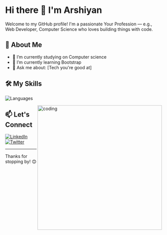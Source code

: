 # Hi there 👋 I'm Arshiyan

Welcome to my GitHub profile! I'm a passionate Your Profession — e.g., Web Developer, Computer Science who loves building things with code.

## 🚀 About Me

- 🔭 I’m currently studying on Computer science
- 🌱 I’m currently learning Bootstrap
- 💬 Ask me about: [Tech you're good at]


## 🛠️ My Skills

![Languages](https://skillicons.dev/icons?i=html,css,js,bootstrap,git)

<img align="right" alt="coding" width="400" src="https://cdn.dribbble.com/users/330915/screenshots/3587000/10_coding_dribbble.gif"> 




## 📫 Let's Connect

[![LinkedIn](https://img.shields.io/badge/LinkedIn-Connect-blue?style=flat-square&logo=linkedin)](https://www.linkedin.com/in/muhammad-arshiyan-9866b5321/?utm_source=share&utm_campaign=share_via&utm_content=profile&utm_medium=android_app)
[![Twitter](https://img.shields.io/badge/Twitter-Follow-blue?style=flat-square&logo=twitter)](https://twitter.com/yourprofile)

---

Thanks for stopping by! 😊
